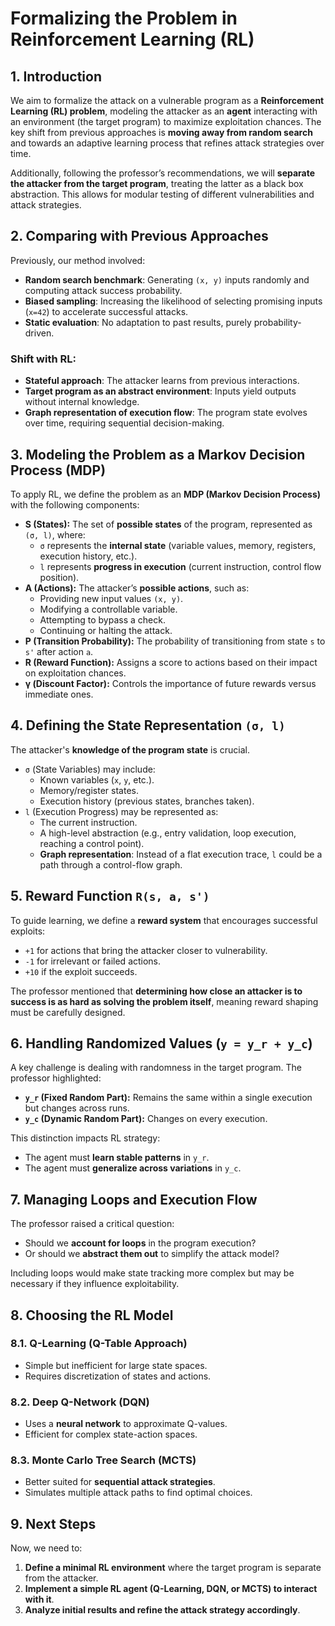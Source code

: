 # Formalizing the Problem in Reinforcement Learning (RL)

## 1. Introduction

We aim to formalize the attack on a vulnerable program as a **Reinforcement Learning (RL) problem**, modeling the attacker as an **agent** interacting with an environment (the target program) to maximize exploitation chances. The key shift from previous approaches is **moving away from random search** and towards an adaptive learning process that refines attack strategies over time.

Additionally, following the professor’s recommendations, we will **separate the attacker from the target program**, treating the latter as a black box abstraction. This allows for modular testing of different vulnerabilities and attack strategies.

## 2. Comparing with Previous Approaches

Previously, our method involved:

- **Random search benchmark**: Generating `(x, y)` inputs randomly and computing attack success probability.
- **Biased sampling**: Increasing the likelihood of selecting promising inputs (`x=42`) to accelerate successful attacks.
- **Static evaluation**: No adaptation to past results, purely probability-driven.

### Shift with RL:

- **Stateful approach**: The attacker learns from previous interactions.
- **Target program as an abstract environment**: Inputs yield outputs without internal knowledge.
- **Graph representation of execution flow**: The program state evolves over time, requiring sequential decision-making.

## 3. Modeling the Problem as a Markov Decision Process (MDP)

To apply RL, we define the problem as an **MDP (Markov Decision Process)** with the following components:

- **S (States):** The set of **possible states** of the program, represented as `(σ, l)`, where:
  - `σ` represents the **internal state** (variable values, memory, registers, execution history, etc.).
  - `l` represents **progress in execution** (current instruction, control flow position).
- **A (Actions):** The attacker’s **possible actions**, such as:
  - Providing new input values `(x, y)`.
  - Modifying a controllable variable.
  - Attempting to bypass a check.
  - Continuing or halting the attack.
- **P (Transition Probability):** The probability of transitioning from state `s` to `s'` after action `a`.
- **R (Reward Function):** Assigns a score to actions based on their impact on exploitation chances.
- **γ (Discount Factor):** Controls the importance of future rewards versus immediate ones.

## 4. Defining the State Representation `(σ, l)`

The attacker's **knowledge of the program state** is crucial.

- `σ` (State Variables) may include:
  - Known variables (`x`, `y`, etc.).
  - Memory/register states.
  - Execution history (previous states, branches taken).
- `l` (Execution Progress) may be represented as:
  - The current instruction.
  - A high-level abstraction (e.g., entry validation, loop execution, reaching a control point).
  - **Graph representation**: Instead of a flat execution trace, `l` could be a path through a control-flow graph.

## 5. Reward Function `R(s, a, s')`

To guide learning, we define a **reward system** that encourages successful exploits:

- `+1` for actions that bring the attacker closer to vulnerability.
- `-1` for irrelevant or failed actions.
- `+10` if the exploit succeeds.

The professor mentioned that **determining how close an attacker is to success is as hard as solving the problem itself**, meaning reward shaping must be carefully designed.

## 6. Handling Randomized Values (`y = y_r + y_c`)

A key challenge is dealing with randomness in the target program. The professor highlighted:

- **`y_r` (Fixed Random Part):** Remains the same within a single execution but changes across runs.
- **`y_c` (Dynamic Random Part):** Changes on every execution.

This distinction impacts RL strategy:

- The agent must **learn stable patterns** in `y_r`.
- The agent must **generalize across variations** in `y_c`.

## 7. Managing Loops and Execution Flow

The professor raised a critical question:

- Should we **account for loops** in the program execution?
- Or should we **abstract them out** to simplify the attack model?

Including loops would make state tracking more complex but may be necessary if they influence exploitability.

## 8. Choosing the RL Model

### 8.1. **Q-Learning (Q-Table Approach)**

- Simple but inefficient for large state spaces.
- Requires discretization of states and actions.

### 8.2. **Deep Q-Network (DQN)**

- Uses a **neural network** to approximate Q-values.
- Efficient for complex state-action spaces.

### 8.3. **Monte Carlo Tree Search (MCTS)**

- Better suited for **sequential attack strategies**.
- Simulates multiple attack paths to find optimal choices.

## 9. Next Steps

Now, we need to:

1. **Define a minimal RL environment** where the target program is separate from the attacker.
2. **Implement a simple RL agent (Q-Learning, DQN, or MCTS) to interact with it**.
3. **Analyze initial results and refine the attack strategy accordingly**.

